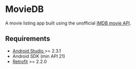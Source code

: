 # MovieDB
A movie listing app built using the unofficial [IMDB movie API](http://www.omdbapi.com).

## Requirements
* [Android Studio ](https://developer.android.com/studio/index.html) >= 2.3.1
* Android SDK (min API 21)
* [Retrofit](http://square.github.io/retrofit/) >= 2.2.0
